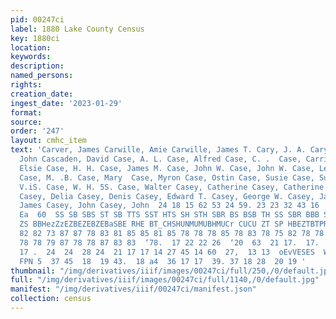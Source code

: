 ```yaml
---
pid: 00247ci
label: 1880 Lake County Census
key: 1880ci
location: 
keywords: 
description: 
named_persons: 
rights: 
creation_date: 
ingest_date: '2023-01-29'
format: 
source: 
order: '247'
layout: cmhc_item
text: 'Carver, James Carwille, Amie Carwille, James T. Cary, J. A. Cary, John Cary,
  John Cascaden, David Case, A. L. Case, Alfred Case, C. .  Case, Carrie E, Case,
  Elsie Case, H. H. Case, James M. Case, John W. Case, John W. Case, Le.  Case, Lizzie
  Case, M. .B. Case, Mary  Case, Myron Case, Ostin Case, Susie Case, Susie E. Case,
  V.iS. Case, W. H. 5S. Case, Walter Casey, Catherine Casey, Catherine Casey, Charles
  Casey, Delia Casey, Denis Casey, Edward T. Casey, George W. Casey, James Casey,
  James Casey, John Casey, John  24 18 15 62 53 24 59. 23 23 32 43 16  27.  50 24  2t  ©
  Ea  60  SS SB SBS ST SB TTS SST HTS SH STH SBR BS BSB TH SS SBR BBB SSR SES  ZS
  ZS BBHezZzEZBEZEBZEBaSBE RHE BT_CHSHUNMUMUBHMUCr CUCU ZT SP HBEZTBTPREBREBRBEEREHRESEBADABREAEBREEABEHZAS  73
  82 82 73 87 87 78 83 81 85 85 81 85 78 78 78 85 78 83 78 75 82 78 78 83 85 81 78
  78 78 79 87 78 78 87 83 83  ‘78.  17 22 22 26  ‘20  63  21 17.  17.  17 17 17 24  24
  17 .  24  24  28 24  21 17 17 14 27 45 14 60  27,  13 13  oEvVESES  WB RP W S Oo
  FPN 5  37 45  18  19 43.  18 a4  36 17 17  39. 37 18 28  20 19 '
thumbnail: "/img/derivatives/iiif/images/00247ci/full/250,/0/default.jpg"
full: "/img/derivatives/iiif/images/00247ci/full/1140,/0/default.jpg"
manifest: "/img/derivatives/iiif/00247ci/manifest.json"
collection: census
---
```

